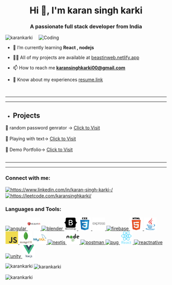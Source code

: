 <h1 align="center">Hi 👋, I'm karan singh karki</h1>
<h3 align="center">A passionate full stack developer from India</h3>
<img align="right" src="https://media.giphy.com/media/RbDKaczqWovIugyJmW/giphy.gif" width="400" alt="Coding">

<p align="left"> <img src="https://komarev.com/ghpvc/?username=karankarki&label=Profile%20views&color=0e75b6&style=flat" alt="karankarki" /> </p>


- 🌱 I’m currently learning **React , nodejs**

- 👨‍💻 All of my projects are available at [beastinweb.netlify.app](beastinweb.netlify.app)

- 📫 How to reach me **karansinghkarki00@gmail.com**

- 📄 Know about my experiences [resume.link](resume.link)

 <br>
 <hr>
  <hr>


 - <h2 align="left">  Projects </h2>
 👾 random password genrator ->  <a href="https://karankarki.github.io/Password_genrator/">Click to Visit</a><br><br>
 👾 Playing with text->  <a href="https://karankarki.github.io/Text_WEb_Reactjs/">Click to Visit</a><br><br>
 👾 Demo Portfolio->  <a href="https://beastinweb.netlify.app/#Home">Click to Visit</a><br><br>
 
 
 <hr>
  <hr>
 


<h3 align="left">Connect with me:</h3>
<p align="left">
<a href="https://linkedin.com/in/https://www.linkedin.com/in/karan-singh-karki-/" target="blank"><img align="center" src="https://raw.githubusercontent.com/rahuldkjain/github-profile-readme-generator/master/src/images/icons/Social/linked-in-alt.svg" alt="https://www.linkedin.com/in/karan-singh-karki-/" height="30" width="40" /></a>
<a href="https://www.leetcode.com/https://leetcode.com/karansinghkarki/" target="blank"><img align="center" src="https://raw.githubusercontent.com/rahuldkjain/github-profile-readme-generator/master/src/images/icons/Social/leet-code.svg" alt="https://leetcode.com/karansinghkarki/" height="30" width="40" /></a>
</p>




<h3 align="left">Languages and Tools:</h3>
<p align="left"> <a href="https://angular.io" target="_blank" rel="noreferrer"> <img src="https://angular.io/assets/images/logos/angular/angular.svg" alt="angular" width="40" height="40"/> </a> <a href="https://angular.io" target="_blank" rel="noreferrer"> <img src="https://raw.githubusercontent.com/devicons/devicon/master/icons/angularjs/angularjs-original-wordmark.svg" alt="angularjs" width="40" height="40"/> </a> <a href="https://www.blender.org/" target="_blank" rel="noreferrer"> <img src="https://download.blender.org/branding/community/blender_community_badge_white.svg" alt="blender" width="40" height="40"/> </a> <a href="https://getbootstrap.com" target="_blank" rel="noreferrer"> <img src="https://raw.githubusercontent.com/devicons/devicon/master/icons/bootstrap/bootstrap-plain-wordmark.svg" alt="bootstrap" width="40" height="40"/> </a> <a href="https://www.w3schools.com/css/" target="_blank" rel="noreferrer"> <img src="https://raw.githubusercontent.com/devicons/devicon/master/icons/css3/css3-original-wordmark.svg" alt="css3" width="40" height="40"/> </a> <a href="https://expressjs.com" target="_blank" rel="noreferrer"> <img src="https://raw.githubusercontent.com/devicons/devicon/master/icons/express/express-original-wordmark.svg" alt="express" width="40" height="40"/> </a> <a href="https://firebase.google.com/" target="_blank" rel="noreferrer"> <img src="https://www.vectorlogo.zone/logos/firebase/firebase-icon.svg" alt="firebase" width="40" height="40"/> </a> <a href="https://www.w3.org/html/" target="_blank" rel="noreferrer"> <img src="https://raw.githubusercontent.com/devicons/devicon/master/icons/html5/html5-original-wordmark.svg" alt="html5" width="40" height="40"/> </a> <a href="https://www.java.com" target="_blank" rel="noreferrer"> <img src="https://raw.githubusercontent.com/devicons/devicon/master/icons/java/java-original.svg" alt="java" width="40" height="40"/> </a> <a href="https://developer.mozilla.org/en-US/docs/Web/JavaScript" target="_blank" rel="noreferrer"> <img src="https://raw.githubusercontent.com/devicons/devicon/master/icons/javascript/javascript-original.svg" alt="javascript" width="40" height="40"/> </a> <a href="https://www.mongodb.com/" target="_blank" rel="noreferrer"> <img src="https://raw.githubusercontent.com/devicons/devicon/master/icons/mongodb/mongodb-original-wordmark.svg" alt="mongodb" width="40" height="40"/> </a> <a href="https://www.mysql.com/" target="_blank" rel="noreferrer"> <img src="https://raw.githubusercontent.com/devicons/devicon/master/icons/mysql/mysql-original-wordmark.svg" alt="mysql" width="40" height="40"/> </a> <a href="https://nextjs.org/" target="_blank" rel="noreferrer"> <img src="https://cdn.worldvectorlogo.com/logos/nextjs-2.svg" alt="nextjs" width="40" height="40"/> </a> <a href="https://nodejs.org" target="_blank" rel="noreferrer"> <img src="https://raw.githubusercontent.com/devicons/devicon/master/icons/nodejs/nodejs-original-wordmark.svg" alt="nodejs" width="40" height="40"/> </a> <a href="https://postman.com" target="_blank" rel="noreferrer"> <img src="https://www.vectorlogo.zone/logos/getpostman/getpostman-icon.svg" alt="postman" width="40" height="40"/> </a> <a href="https://pugjs.org" target="_blank" rel="noreferrer"> <img src="https://cdn.worldvectorlogo.com/logos/pug.svg" alt="pug" width="40" height="40"/> </a> <a href="https://reactjs.org/" target="_blank" rel="noreferrer"> <img src="https://raw.githubusercontent.com/devicons/devicon/master/icons/react/react-original-wordmark.svg" alt="react" width="40" height="40"/> </a> <a href="https://reactnative.dev/" target="_blank" rel="noreferrer"> <img src="https://reactnative.dev/img/header_logo.svg" alt="reactnative" width="40" height="40"/> </a> <a href="https://unity.com/" target="_blank" rel="noreferrer"> <img src="https://www.vectorlogo.zone/logos/unity3d/unity3d-icon.svg" alt="unity" width="40" height="40"/> </a> <a href="https://vuejs.org/" target="_blank" rel="noreferrer"> <img src="https://raw.githubusercontent.com/devicons/devicon/master/icons/vuejs/vuejs-original-wordmark.svg" alt="vuejs" width="40" height="40"/> </a> </p>


<p><img align="left" src="https://github-readme-stats.vercel.app/api/top-langs?username=karankarki&show_icons=true&locale=en&layout=compact" alt="karankarki" /></p>

<p>&nbsp;<img align="center" src="https://github-readme-stats.vercel.app/api?username=karankarki&show_icons=true&locale=en" alt="karankarki" /></p>

<p><img align="center" src="https://github-readme-streak-stats.herokuapp.com/?user=karankarki&" alt="karankarki" /></p>
